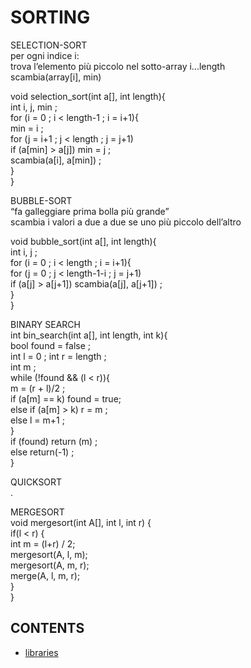 # SORTING  
  
SELECTION-SORT  
per ogni indice i:  
trova l’elemento più piccolo nel sotto-array i...length  
scambia(array[i], min)  
  
void selection_sort(int a[], int length){  
int i, j, min ;  
for (i = 0 ; i < length-1 ; i = i+1){  
min = i ;  
for (j = i+1 ; j < length ; j = j+1)  
if (a[min] > a[j]) min = j ;  
scambia(a[i], a[min]) ;   
}  
}  
  
BUBBLE-SORT  
“fa galleggiare prima bolla più grande”  
scambia i valori a due a due se uno più piccolo dell’altro  
  
void bubble_sort(int a[], int length){  
int i, j ;  
for (i = 0 ; i < length ; i = i+1){  
for (j = 0 ; j < length-1-i ; j = j+1)  
if (a[j] > a[j+1]) scambia(a[j], a[j+1]) ;  
}  
}  
  
BINARY SEARCH  
int bin_search(int a[], int length, int k){  
bool found = false ;  
int l = 0 ; int r = length ;  
int m ;  
while (!found && (l < r)){  
m = (r + l)/2 ;  
if (a[m] == k) found = true;  
else if (a[m] > k) r = m ;  
else l = m+1 ;  
}  
if (found) return (m) ;  
else return(-1) ;  
}   
  
QUICKSORT  
.  
  
MERGESORT  
void mergesort(int A[], int l, int r) {  
	if(l < r) {  
int m = (l+r) / 2;  
	mergesort(A, l, m);  
mergesort(A, m, r);  
merge(A, l, m, r);  
}  
}  
  
  

## CONTENTS  
*	[libraries](libraries.md)  






















